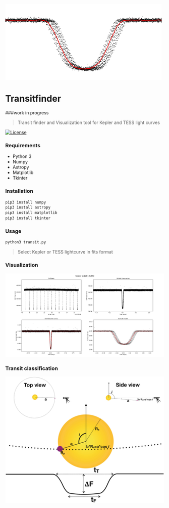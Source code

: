 ![transit](/media/transitlogo.png) 

# Transitfinder
###work in progress

> Transit finder and Visualization tool for Kepler and TESS light curves

[![License](http://img.shields.io/:license-mit-blue.svg?style=flat-square)](http://badges.mit-license.org)

### Requirements
  * Python 3
  * Numpy
  * Astropy
  * Matplotlib
  * Tkinter
### Installation
```python
pip3 install numpy
pip3 install astropy
pip3 install matplotlib
pip3 install tkinter
```
### Usage
```python
python3 transit.py
```
> Select Kepler or TESS lightcurve in fits format

### Visualization

![transit](/media/visualTP.png) 

### Transit classification

![transit](/media/classification.png) 

